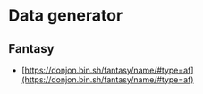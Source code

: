 # Data generator

## Fantasy

* [https://donjon.bin.sh/fantasy/name/#type=af](https://donjon.bin.sh/fantasy/name/#type=af)
